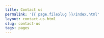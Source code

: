 ```yaml
---
title: Contact us
permalink: '{{ page.fileSlug }}/index.html'
layout: contact-us.html
slug: contact-us
tags: pages
---
```



